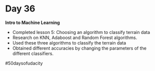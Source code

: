 # Day 36
**Intro to Machine Learning**
* Completed lesson 5: Choosing an algorithm to classify terrain data
* Research on KNN, Adaboost and Random Forest algorithms.
* Used these three algorithms to classify the terrain data 
* Obtained different accuracies by changing the parameters of the different classifiers.

#50daysofudacity 
